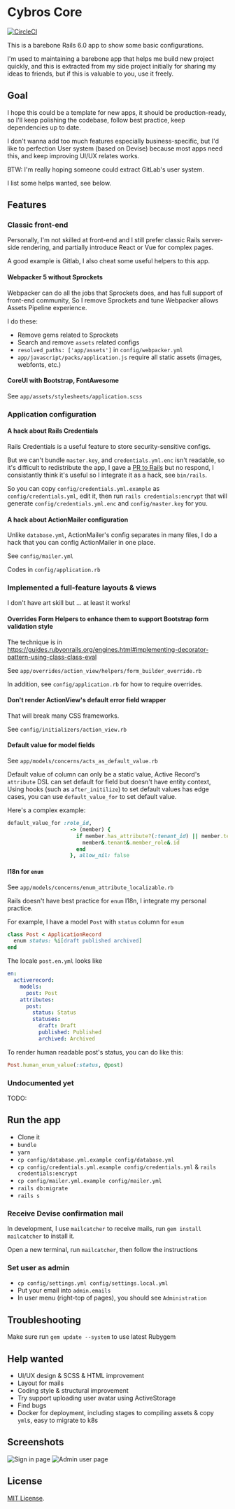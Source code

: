 Cybros Core
====

[![CircleCI](https://circleci.com/gh/jasl/cybros_core.svg?style=svg)](https://circleci.com/gh/jasl/cybros_core)

This is a barebone Rails 6.0 app to show some basic configurations.

I'm used to maintaining a barebone app that helps me build new project quickly,
and this is extracted from my side project initially for sharing my ideas to friends,
but if this is valuable to you, use it freely.

## Goal

I hope this could be a template for new apps, it should be production-ready,
so I'll keep polishing the codebase, follow best practice, keep dependencies up to date.

I don't wanna add too much features especially business-specific,
but I'd like to perfection User system (based on Devise) because most apps need this,
and keep improving UI/UX relates works.

BTW: I'm really hoping someone could extract GitLab's user system.

I list some helps wanted, see below.

## Features

### Classic front-end

Personally, I'm not skilled at front-end and I still prefer classic Rails server-side rendering,
and partially introduce React or Vue for complex pages.

A good example is Gitlab, I also cheat some useful helpers to this app.

#### Webpacker 5 without Sprockets

Webpacker can do all the jobs that Sprockets does,
and has full support of front-end community,
So I remove Sprockets and tune Webpacker allows Assets Pipeline experience.

I do these:

- Remove gems related to Sprockets
- Search and remove `assets` related configs
- `resolved_paths: ['app/assets']` in `config/webpacker.yml`
- `app/javascript/packs/application.js` require all static assets (images, webfonts, etc.)

#### CoreUI with Bootstrap, FontAwesome

See `app/assets/stylesheets/application.scss`

### Application configuration

#### A hack about Rails Credentials

Rails Credentials is a useful feature to store security-sensitive configs.

But we can't bundle `master.key`, and `credentials.yml.enc` isn't readable,
so it's difficult to redistribute the app,
I gave a [PR to Rails](https://github.com/rails/rails/pull/34777) but no respond,
I consistantly think it's useful so I integrate it as a hack, see `bin/rails`.

So you can copy `config/credentials.yml.example` as `config/credentials.yml`,
edit it, then run `rails credentials:encrypt` that will generate `config/credentials.yml.enc` and `config/master.key` for you.

#### A hack about ActionMailer configuration

Unlike `database.yml`, ActionMailer's config separates in many files,
I do a hack that you can config ActionMailer in one place.

See `config/mailer.yml`

Codes in `config/application.rb`

### Implemented a full-feature layouts & views

I don't have art skill but ... at least it works!

#### Overrides Form Helpers to enhance them to support Bootstrap form validation style

The technique is in <https://guides.rubyonrails.org/engines.html#implementing-decorator-pattern-using-class-class-eval>

See `app/overrides/action_view/helpers/form_builder_override.rb`

In addition, see `config/application.rb` for how to require overrides.

#### Don't render ActionView's default error field wrapper

That will break many CSS frameworks.

See `config/initializers/action_view.rb`

#### Default value for model fields

See `app/models/concerns/acts_as_default_value.rb`

Default value of column can only be a static value,
Active Record's `attribute` DSL can set default for field but doesn't have entity context,
Using hooks (such as `after_initilize`) to set default values has edge cases,
you can use `default_value_for` to set default value.

Here's a complex example:

```ruby
default_value_for :role_id,
                    -> (member) {
                      if member.has_attribute?(:tenant_id) || member.tenant
                        member&.tenant&.member_role&.id
                      end
                    }, allow_nil: false
```

#### I18n for `enum`

See `app/models/concerns/enum_attribute_localizable.rb`

Rails doesn't have best practice for `enum` I18n,
I integrate my personal practice.

For example, I have a model `Post` with `status` column for `enum`

```ruby
class Post < ApplicationRecord
  enum status: %i[draft published archived]
end
```

The locale `post.en.yml` looks like

```yaml
en:
  activerecord:
    models:
      post: Post
    attributes:
      post:
        status: Status
        statuses:
          draft: Draft
          published: Published
          archived: Archived
```

To render human readable post's status, you can do like this:

```ruby
Post.human_enum_value(:status, @post)
```

### Undocumented yet

TODO:

## Run the app

- Clone it
- `bundle`
- `yarn`
- `cp config/database.yml.example config/database.yml`
- `cp config/credentials.yml.example config/credentials.yml` & `rails credentials:encrypt`
- `cp config/mailer.yml.example config/mailer.yml`
- `rails db:migrate`
- `rails s`

### Receive Devise confirmation mail

In development, I use `mailcatcher` to receive mails,
run `gem install mailcatcher` to install it.

Open a new terminal, run `mailcatcher`, then follow the instructions

### Set user as admin

- `cp config/settings.yml config/settings.local.yml`
- Put your email into `admin.emails`
- In user menu (right-top of pages), you should see `Administration`

## Troubleshooting

Make sure run `gem update --system` to use latest Rubygem

## Help wanted

- UI/UX design & SCSS & HTML improvement
- Layout for mails
- Coding style & structural improvement
- Try support uploading user avatar using ActiveStorage
- Find bugs
- Docker for deployment, including stages to compiling assets & copy `yml`s, easy to migrate to k8s

## Screenshots

![Sign in page](_screenshots/sign_in_page.png)
![Admin user page](_screenshots/admin_user_page.png)

## License

[MIT License](https://opensource.org/licenses/MIT).
